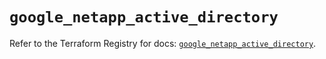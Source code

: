 # `google_netapp_active_directory`

Refer to the Terraform Registry for docs: [`google_netapp_active_directory`](https://registry.terraform.io/providers/hashicorp/google/6.28.0/docs/resources/netapp_active_directory).
